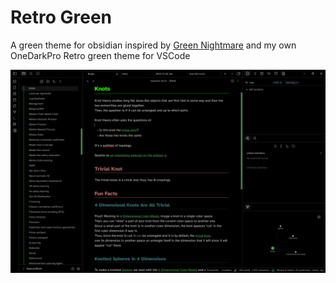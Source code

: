 # Retro Green

A green theme for obsidian inspired by [Green Nightmare](https://github.com/prradox/green-nightmare) and my own OneDarkPro Retro green theme for VSCode

![Screenshot of the theme](./screenshot.png)
